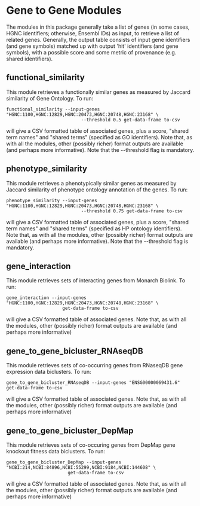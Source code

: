 # Gene to Gene Modules

The modules in this package generally take a list of genes (in some cases,  HGNC identifiers; otherwise, Ensembl IDs)
as input, to retrieve a list of related genes. Generally, the output table consists of input gene identifiers
(and gene symbols) matched up with output 'hit' identifiers (and gene symbols),  with a possible score and some 
metric of provenance (e.g. shared identifiers).

## functional_similarity

This module retrieves a functionally similar genes as measured by Jaccard similarity of Gene Ontology. To run:

```
functional_similarity --input-genes "HGNC:1100,HGNC:12829,HGNC:20473,HGNC:20748,HGNC:23168" \
                            --threshold 0.5 get-data-frame to-csv
```

will give a CSV formatted table of associated genes, plus a score, "shared term names" and "shared terms" 
(specified as GO identifiers). Note that, as with all the modules, other (possibly richer) format outputs 
are available (and perhaps more informative). Note that the  --threshold flag is mandatory.

## phenotype_similarity

This module retrieves a phenotypically similar genes  as measured by Jaccard similarity of phenotype ontology annotation of the genes. To run:

```
phenotype_similarity --input-genes "HGNC:1100,HGNC:12829,HGNC:20473,HGNC:20748,HGNC:23168" \
                            --threshold 0.75 get-data-frame to-csv
```

will give a CSV formatted table of associated genes, plus a score, "shared term names" and "shared terms" 
(specified as HP ontology identifiers). Note that, as with all the modules, other (possibly richer) 
format outputs are available (and perhaps more informative).  Note that the  --threshold flag is mandatory.

## gene_interaction

This module retrieves sets of interacting genes from Monarch Biolink. To run:

```
gene_interaction --input-genes "HGNC:1100,HGNC:12829,HGNC:20473,HGNC:20748,HGNC:23168" \
                     get-data-frame to-csv
```

will give a CSV formatted table of associated genes. Note that, as with all the modules,
other (possibly richer) format outputs are available (and perhaps more informative)

## gene_to_gene_bicluster_RNAseqDB

This module retrieves sets of co-occurring genes from RNaseqDB gene expression data biclusters. To run:

```
gene_to_gene_bicluster_RNAseqDB --input-genes "ENSG00000069431.6"  get-data-frame to-csv
```

will give a CSV formatted table of associated genes. Note that, as with all the modules,
other (possibly richer) format outputs are available (and perhaps more informative)

## gene_to_gene_bicluster_DepMap

This module retrieves sets of co-occuring genes from DepMap gene knockout fitness data biclusters. To run:

``` 
gene_to_gene_bicluster_DepMap --input-genes "NCBI:214,NCBI:84896,NCBI:55299,NCBI:9184,NCBI:144608" \
                       get-data-frame to-csv
```

will give a CSV formatted table of associated genes. Note that, as with all the modules,
other (possibly richer) format outputs are available (and perhaps more informative)
